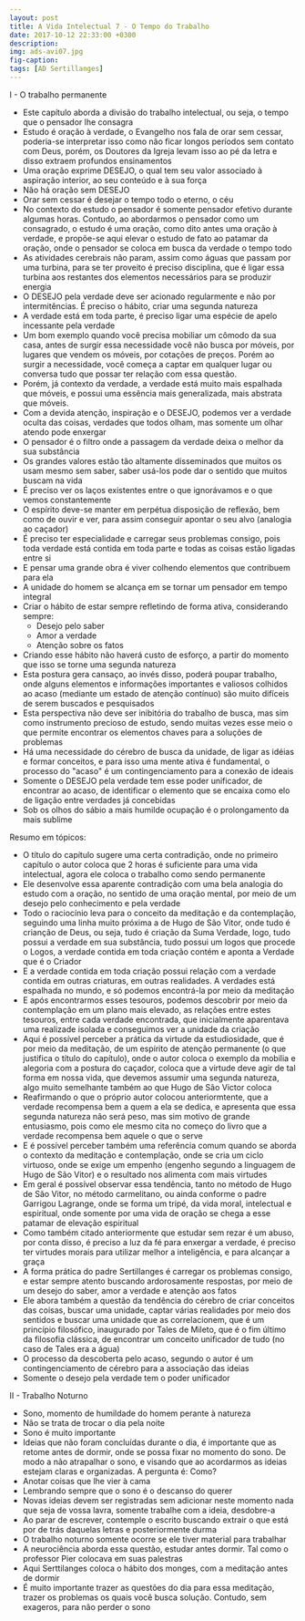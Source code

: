 ```yaml
---
layout: post
title: A Vida Intelectual 7 - O Tempo do Trabalho
date: 2017-10-12 22:33:00 +0300
description: 
img: ads-avi07.jpg
fig-caption: 
tags: [AD Sertillanges]
---
```


I - O trabalho permanente

* Este capítulo aborda a divisão do trabalho intelectual, ou seja, o tempo que o pensador lhe consagra
* Estudo é oração à verdade, o Evangelho nos fala de orar sem cessar, poderia-se interpretar isso como não ficar longos períodos sem contato com Deus, porém, os Doutores da Igreja levam isso ao pé da letra e disso extraem profundos ensinamentos
* Uma oração exprime DESEJO, o qual tem seu valor associado à aspiração interior, ao seu conteúdo e à sua força
* Não há oração sem DESEJO
* Orar sem cessar é desejar o tempo todo o eterno, o céu
* No contexto do estudo o pensador é somente pensador efetivo durante algumas horas. Contudo, ao abordarmos o pensador como um consagrado, o estudo é uma oração, como dito antes uma oração à verdade, e propõe-se aqui elevar o estudo de fato ao patamar da oração, onde o pensador se coloca em busca da verdade o tempo todo
* As atividades cerebrais não param, assim como águas que passam por uma turbina, para se ter proveito é preciso disciplina, que é ligar essa turbina aos restantes dos elementos necessários para se produzir energia
* O DESEJO pela verdade deve ser acionado regularmente e não por intermitências. É preciso o hábito, criar uma segunda natureza
* A verdade está em toda parte, é preciso ligar uma espécie de apelo incessante pela verdade
* Um bom exemplo quando você precisa mobiliar um cômodo da sua casa, antes de surgir essa necessidade você não busca por móveis, por lugares que vendem os móveis, por cotações de preços. Porém ao surgir a necessidade, você começa a captar em qualquer lugar ou conversa tudo que possar ter relação com essa questão. 
* Porém, já contexto da verdade, a verdade está muito mais espalhada que móveis, e possui uma essência mais generalizada, mais abstrata que móveis.
* Com a devida atenção, inspiração e o DESEJO, podemos ver a verdade oculta das coisas, verdades que todos olham, mas somente um olhar atendo pode enxergar
* O pensador  é o filtro onde a passagem da verdade deixa o melhor da sua substância
* Os grandes valores estão tão altamente disseminados que muitos os usam mesmo sem saber, saber usá-los pode dar o sentido que muitos buscam na vida
* É preciso ver os laços existentes entre o que ignorávamos e o que vemos constantemente
* O espírito deve-se manter em perpétua disposição de reflexão, bem como de ouvir e ver, para assim conseguir apontar o seu alvo (analogia ao caçador)
* É preciso ter especialidade e carregar seus problemas consigo, pois toda verdade está contida em toda parte e todas as coisas estão ligadas entre si
* E pensar uma grande obra é viver colhendo elementos que contribuem para ela
* A unidade do homem se alcança em se tornar um pensador em tempo integral
* Criar o hábito de estar sempre refletindo de forma ativa, considerando sempre:
   * Desejo pelo saber
   * Amor a verdade
   * Atenção sobre os fatos
* Criando esse hábito não haverá custo de esforço, a partir do momento que isso se torne uma segunda natureza
* Esta postura gera cansaço, ao invés disso, poderá poupar trabalho, onde alguns elementos e informações importantes e valiosos colhidos ao acaso (mediante um estado de atenção contínuo) são muito difíceis de serem buscados e pesquisados
* Esta perspectiva não deve ser inibitória do trabalho de busca, mas sim como instrumento precioso de estudo, sendo muitas vezes esse meio o que permite encontrar os elementos chaves para a soluções de problemas 
* Há uma necessidade do cérebro de busca da unidade, de ligar as idéias e formar conceitos, e para isso uma mente ativa é fundamental,  o processo do "acaso" é um contingenciamento para a conexão de ideais
* Somente o DESEJO pela verdade tem esse poder unificador, de encontrar ao acaso, de identificar o elemento que se encaixa como elo de ligação entre verdades já concebidas
* Sob os olhos do sábio a mais humilde ocupação é o prolongamento da mais sublime

Resumo em tópicos:

* O título do capítulo sugere uma certa contradição, onde no primeiro capítulo o autor coloca que 2 horas é suficiente para uma vida intelectual, agora ele coloca o trabalho como sendo permanente
* Ele desenvolve essa aparente contradição com uma bela analogia do estudo com a oração, no sentido de uma oração mental, por meio de um desejo pelo conhecimento e pela verdade
* Todo o raciocínio leva para o conceito da meditação e da contemplação, seguindo uma linha muito próxima a de Hugo de São Vitor, onde tudo é crianção de Deus, ou seja, tudo é criação da Suma Verdade, logo, tudo possui a verdade em sua substância, tudo possui um logos que procede o Logos, a verdade contida em toda criação contém e aponta a Verdade que é o Criador
* E a verdade contida em toda criação possui relação com a verdade contida em outras criaturas, em outras realidades. A verdades está espalhada no mundo, e só podemos encontrá-la por meio da meditação
* E após encontrarmos esses tesouros, podemos descobrir por meio da contemplação em um plano mais elevado, as relações entre estes tesouros, entre cada verdade encontrada, que inicialmente aparentava uma realizade isolada e conseguimos ver a unidade da criação
* Aqui é possível perceber a prática da virtude da estudiosidade, que é por meio da meditação, de um espírito de atenção permanente (o que justifica o título do capítulo), onde o autor coloca o exemplo da mobilia e alegoria com a postura do caçador, coloca que a virtude deve agir de tal forma em nossa vida, que devemos assumir uma segunda natureza, algo muito semelhante também ao que Hugo de São Victor coloca
* Reafirmando o que o próprio autor colocou anteriormtente, que a verdade recompensa bem a quem a ela se dedica, e apresenta que essa segunda natureza não será peso, mas sim motivo de grande entusiasmo, pois como ele mesmo cita no começo do livro que a verdade recompensa bem aquele o que o serve
* E é possível perceber também uma referência comum quando se aborda o contexto da meditação e contemplação, onde se cria um ciclo virtuoso, onde se exige um empenho (engenho segundo a linguagem de Hugo de São Vitor) e o resultado nos alimenta com mais virtudes
* Em geral é possível observar essa tendência, tanto no método de Hugo de São Vitor, no método carmelitano, ou ainda conforme o padre Garrigou Lagrange, onde se forma um tripé, da vida moral, intelectual e espiritual, onde somente por uma vida de oração se chega a esse patamar de elevação espiritual
* Como também citado anteriormente que estudar sem rezar é um abuso, por conta disso, é preciso a luz da fé para enxergar a verdade, é preciso ter virtudes morais para utilizar melhor a inteligência, e para alcançar a graça
* A forma prática do padre Sertillanges é carregar os problemas consigo, e estar sempre atento buscando ardorosamente respostas, por meio de um desejo do saber, amor a verdade e atenção aos fatos
* Ele abora também a questão da tendência do cérebro de criar conceitos das coisas, buscar uma unidade, captar várias realidades por meio dos sentidos e buscar uma unidade que as correlacionem, que é um princípio filosófico, inaugurado por Tales de Mileto, que é o fim último da filosofia clássica, de encontrar um conceito unificador de tudo (no caso de Tales era a água)
* O processo da descoberta pelo acaso, segundo o autor é um contingenciamento de cérebro para a associação das ideias
* Somente o desejo pela verdade tem o poder unificador

II - Trabalho Noturno

* Sono, momento de humildade do homem perante à natureza
* Não se trata de trocar o dia pela noite
* Sono é muito importante
* Ideias que não foram concluídas durante o dia, é importante que as retome antes de dormir, onde se possa fixar no momento do sono. De modo a não atrapalhar o sono, e visando que ao acordarmos as ideias estejam claras e organizadas. A pergunta é: Como?
* Anotar coisas que lhe vier à cama
* Lembrando sempre que o sono é o descanso do querer
* Novas ideias devem ser registradas sem adicionar neste momento nada que seja de vossa lavra, somente trabalhe com a ideia, desdobre-a
* Ao parar de escrever, contemple o escrito buscando extrair o que está por de trás daquelas letras e posteriormente durma
* O trabalho noturno somente ocorre se ele tiver material para trabalhar
* A neurociência aborda essa questão, estudar antes dormir. Tal como o professor Pier colocava em suas palestras
* Aqui Serttilanges coloca o hábito dos monges, com a meditação antes de dormir
* É muito importante trazer as questões do dia para essa meditação, trazer os problemas os quais você busca solução. Contudo, sem exageros, para não perder o sono
